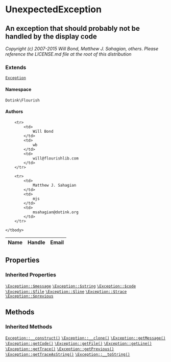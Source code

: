 # UnexpectedException
## An exception that should probably not be handled by the display code

_Copyright (c) 2007-2015 Will Bond, Matthew J. Sahagian, others_.
_Please reference the LICENSE.md file at the root of this distribution_

### Extends

[`Exception`](./Exception.md)

#### Namespace

`Dotink\Flourish`

#### Authors

<table>
	<thead>
		<th>Name</th>
		<th>Handle</th>
		<th>Email</th>
	</thead>
	<tbody>
	
		<tr>
			<td>
				Will Bond
			</td>
			<td>
				wb
			</td>
			<td>
				will@flourishlib.com
			</td>
		</tr>
	
		<tr>
			<td>
				Matthew J. Sahagian
			</td>
			<td>
				mjs
			</td>
			<td>
				msahagian@dotink.org
			</td>
		</tr>
	
	</tbody>
</table>

## Properties

### Inherited Properties

[`\Exception::$message`](http://php.net/class.exception#message) [`\Exception::$string`](http://php.net/class.exception#string) [`\Exception::$code`](http://php.net/class.exception#code) [`\Exception::$file`](http://php.net/class.exception#file) [`\Exception::$line`](http://php.net/class.exception#line) [`\Exception::$trace`](http://php.net/class.exception#trace) [`\Exception::$previous`](http://php.net/class.exception#previous) 

## Methods

### Inherited Methods

[`Exception::__construct()`](./Exception.md#__construct) [`\Exception::__clone()`](http://php.net/class.exception#__clone) [`\Exception::getMessage()`](http://php.net/class.exception#getMessage) [`\Exception::getCode()`](http://php.net/class.exception#getCode) [`\Exception::getFile()`](http://php.net/class.exception#getFile) [`\Exception::getLine()`](http://php.net/class.exception#getLine) [`\Exception::getTrace()`](http://php.net/class.exception#getTrace) [`\Exception::getPrevious()`](http://php.net/class.exception#getPrevious) [`\Exception::getTraceAsString()`](http://php.net/class.exception#getTraceAsString) [`\Exception::__toString()`](http://php.net/class.exception#__toString) 



